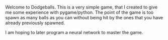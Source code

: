 Welcome to Dodgeballs. This is a very simple game, that I created to give me some experience with pygame/python. The point of the game is too spawn as many balls as you can without being hit by the ones that you have already previously spawned. 

I am hoping to later program a neural network to master the game. 